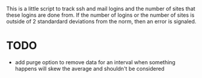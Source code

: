 This is a little script to track ssh and mail logins and the number of
sites that these logins are done from. If the number of logins or the
number of sites is outside of 2 standardard deviations from the norm,
then an error is signaled.

TODO
====
* add purge option to remove data for an interval when something happens
    will skew the average and shouldn't be considered

